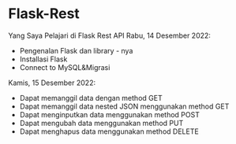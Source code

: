 # Flask-Rest
Yang Saya Pelajari di Flask Rest API
Rabu, 14 Desember 2022:
- Pengenalan Flask dan library - nya
- Installasi Flask
- Connect to MySQL&Migrasi

Kamis, 15 Desember 2022:
- Dapat memanggil data dengan method GET 
- Dapat memanggil data nested JSON menggunakan method GET
- Dapat menginputkan data menggunakan method POST
- Dapat mengubah data menggunakan method PUT
- Dapat menghapus data menggunakan method DELETE

